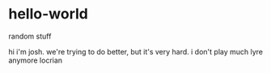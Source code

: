 # hello-world
random stuff

hi i'm josh. we're trying to do better, but it's very hard.
i don't play much lyre anymore locrian

